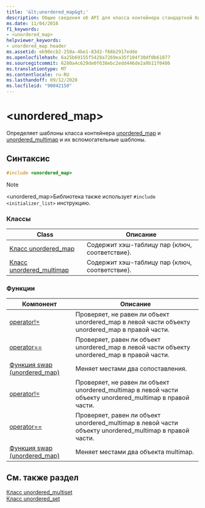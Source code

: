 ```yaml
---
title: '&lt;unordered_map&gt;'
description: Общие сведения об API для класса контейнера стандартной библиотеки C++ `map` .
ms.date: 11/04/2016
f1_keywords:
- <unordered_map>
helpviewer_keywords:
- unordered_map header
ms.assetid: eb90ecb2-250a-4be1-83d2-f66b2917edde
ms.openlocfilehash: 6a25b69155f5428a7269ea35f104f30df0b61877
ms.sourcegitcommit: 6280a4c629de0f638ebc2edd446de2a9b11f0406
ms.translationtype: MT
ms.contentlocale: ru-RU
ms.lasthandoff: 09/12/2020
ms.locfileid: "90042150"
---
```

# <a name="ltunordered_mapgt"></a>&lt;unordered_map&gt;

Определяет шаблоны класса контейнера [unordered_map](../standard-library/unordered-map-class.md) и [unordered_multimap](../standard-library/unordered-multimap-class.md) и их вспомогательные шаблоны.

## <a name="syntax"></a>Синтаксис

```cpp
#include <unordered_map>
```

> [!NOTE]
> \<unordered_map>Библиотека также использует `#include <initializer_list>` инструкцию.

### <a name="classes"></a>Классы

|Class|Описание|
|-|-|
|[Класс unordered_map](../standard-library/unordered-map-class.md)|Содержит хэш-таблицу пар {ключ, соответствие}.|
|[Класс unordered_multimap](../standard-library/unordered-multimap-class.md)|Содержит хэш-таблицу пар {ключ, соответствие}.|

### <a name="functions"></a>Функции

|Компонент|Описание|
|-|-|
|[operator!=](../standard-library/unordered-map-operators.md#op_neq)|Проверяет, не равен ли объект unordered_map в левой части объекту unordered_map в правой части.|
|[operator==](../standard-library/unordered-map-operators.md#op_eq_eq)|Проверяет, равен ли объект unordered_map в левой части объекту unordered_map в правой части.|
|[Функция swap (unordered_map)](../standard-library/unordered-map-functions.md#swap)|Меняет местами два сопоставления.|
|[operator!=](../standard-library/unordered-map-operators.md#op_neq)|Проверяет, не равен ли объект unordered_multimap в левой части объекту unordered_multimap в правой части.|
|[operator==](../standard-library/unordered-map-operators.md#op_eq_eq)|Проверяет, равен ли объект unordered_multimap в левой части объекту unordered_multimap в правой части.|
|[Функция swap (unordered_map)](../standard-library/unordered-map-functions.md#swap)|Меняет местами два объекта multimap.|

## <a name="see-also"></a>См. также раздел

[Класс unordered_multiset](../standard-library/unordered-multiset-class.md)\
[Класс unordered_set](../standard-library/unordered-set-class.md)
